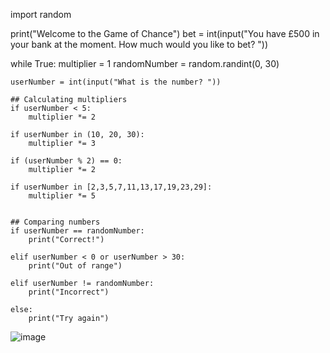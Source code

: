import random

print("Welcome to the Game of Chance")
bet = int(input("You have £500 in your bank at the moment. How much would you like to bet? "))


while True:
    multiplier = 1
    randomNumber = random.randint(0, 30)

    userNumber = int(input("What is the number? "))

    ## Calculating multipliers
    if userNumber < 5:
        multiplier *= 2

    if userNumber in (10, 20, 30):
        multiplier *= 3

    if (userNumber % 2) == 0:
        multiplier *= 2

    if userNumber in [2,3,5,7,11,13,17,19,23,29]:
        multiplier *= 5


    ## Comparing numbers
    if userNumber == randomNumber:
        print("Correct!")

    elif userNumber < 0 or userNumber > 30:
        print("Out of range")

    elif userNumber != randomNumber:
        print("Incorrect")

    else:
        print("Try again")
        
        
        
        
        
 ![image](https://user-images.githubusercontent.com/90699946/165312861-acb564f8-5cad-4b9c-a4bf-3c2deab29c56.png)

